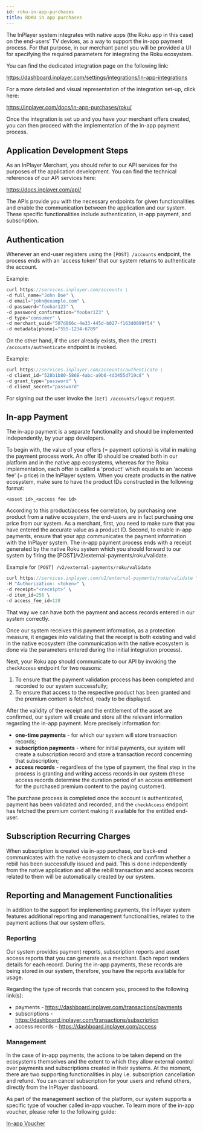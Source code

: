 ```yaml
---
id: roku-in-app-purchases
title: ROKU in app purchases
---
```


The InPlayer system integrates with native apps (the Roku app in this case) on the end-users’ TV devices, as a way to support the in-app payment process. For that purpose, in our merchant panel you will be provided a UI for specifying the required parameters for integrating the Roku ecosystem.

You can find the dedicated integration page on the following link:  

https://dashboard.inplayer.com/settings/integrations/in-app-integrations

For a more detailed and visual representation of the integration set-up, click here: 

https://inplayer.com/docs/in-app-purchases/roku/ 

Once the integration is set up and you have your merchant offers created, you can then proceed with the implementation of the in-app payment process. 

## Application Development Steps

As an InPlayer Merchant, you should refer to our API services for the purposes of the application development. You can find the technical references of our API services here:

https://docs.inplayer.com/api/ 

The APIs provide you with the necessary endpoints for given functionalities and enable the communication between the application and our system. 
These specific functionalities include authentication, in-app payment, and subscription.

## Authentication 

Whenever an end-user registers using the `[POST] /accounts` endpoint, the process ends with an 'access token' that our system returns to authenticate the account. 

Example:

```javascript
curl https://services.inplayer.com/accounts \
-d full_name="John Doe" \
-d email="john@example.com" \
-d password="foobar123" \
-d password_confirmation="foobar123" \
-d type="consumer" \
-d merchant_uuid="507d866c-4e33-445d-b027-f163d0099f54" \
-d metadata[phone]="555-1234-6789"
```

On the other hand, if the user already exists, then the `[POST] /accounts/authenticate` endpoint is invoked.

Example:

```javascript
curl https://services.inplayer.com/accounts/authenticate \
-d client_id="528b1b80-5868-4abc-a9b6-4d3455d719c8" \
-d grant_type="password" \
-d client_secret="password"
```

For signing out the user invoke the `[GET] /accounts/logout` request.

## In-app Payment

The in-app payment is a separate functionality and should be implemented independently, by your app developers. 

To begin with, the value of your offers (= payment options) is vital in making the payment process work. An offer ID should be created both in our platform and in the native app ecosystems, whereas for the Roku implementation, each offer is called a 'product' which equals to an 'access fee' (= price) in the InPlayer system. When you create products in the native ecosystem, make sure to have the product IDs constructed in the following format: 

`<asset id>_<access fee id>`

According to this product/access fee correlation, by purchasing one product from a native ecosystem, the end-users are in fact purchasing one price from our system. 
As a merchant, first, you need to make sure that you have entered the accurate value as a product ID. Second, to enable in-app payments, ensure that your app communicates the payment information with the InPlayer system. The in-app payment process ends with a receipt generated by the native Roku system which you should forward to our system by firing the [POST]/v2/external-payments/roku/validate. 

Example for `[POST] /v2/external-payments/roku/validate`

```javascript
curl https://services.inplayer.com/v2/external-payments/roku/validate \
-H "Authorization: <token>" \
-d receipt="<receipt>" \
-d item_id=256 \
-d access_fee_id=128
```

That way we can have both the payment and access records entered in our system correctly.

Once our system receives this payment information, as a protection measure, it engages into validating that the receipt is both existing and valid in the native ecosystem (the communication with the native ecosystem is done via the parameters entered during the initial integration process). 

Next, your Roku app should communicate to our API by invoking the `checkAccess` endpoint for two reasons:

1. To ensure that the payment validation process has been completed and recorded to our system successfully;
2. To ensure that access to the respective product has been granted and the premium content is fetched, ready to be displayed. 

After the validity of the receipt and the entitlement of the asset are confirmed, our system will create and store all the relevant information regarding the in-app payment. More precisely information for:

* **one-time payments** - for which our system will store transaction records;
* **subscription payments** - where for initial payments, our system will create a subscription record and store a transaction record concerning that subscription;
* **access records** - regardless of the type of payment, the final step in the process is granting and writing access records in our system (these access records determine the duration period of an access entitlement for the purchased premium content to the paying customer).

The purchase process is completed once the account is authenticated, payment has been validated and recorded, and the `checkAccess` endpoint has fetched the premium content making it available for the entitled end-user. 

## Subscription Recurring Charges

When subscription is created via in-app purchase, our back-end communicates with the native ecosystem to check and confirm whether a rebill has been successfully issued and paid. This is done independently from the native application and all the rebill transaction and access records related to them will be automatically created by our system.


## Reporting and Management Functionalities
  
In addition to the support for implementing payments, the InPlayer system features additional reporting and management functionalities, related to the payment actions that our system offers.

### Reporting

Our system provides payment reports, subscription reports and asset access reports that you can generate as a merchant. Each report renders details for each record. During the in-app payments, these records are being stored in our system, therefore, you have the reports available for usage.

Regarding the type of records that concern you, proceed to the following link(s):
- payments - https://dashboard.inplayer.com/transactions/payments 
- subscriptions - https://dashboard.inplayer.com/transactions/subscription 
- access records - https://dashboard.inplayer.com/access 

### Management

In the case of in-app payments, the actions to be taken depend on the ecosystems themselves and the extent to which they allow external control over payments and subscriptions created in their systems. 
At the moment, there are two supporting functionalities in play i.e. subscription cancellation and refund.  You can cancel subscription for your users and refund others, directly from the InPlayer dashboard. 

As part of the management section of the platform, our system supports a specific type of voucher called in-app voucher. To learn more of the in-app voucher, please refer to the following guide: 

[In-app Voucher](in-app-voucher)







